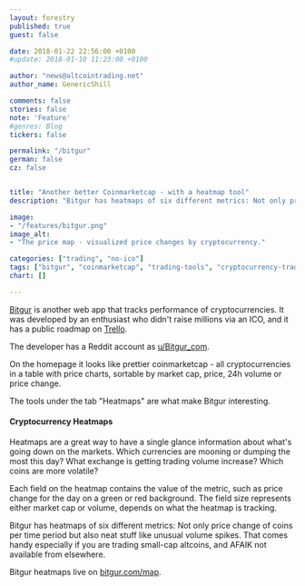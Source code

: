 ```yaml
---
layout: forestry
published: true
guest: false

date: 2018-01-22 22:56:00 +0100
#update: 2018-01-10 11:23:00 +0100

author: "news@altcointrading.net"
author_name: GenericShill

comments: false
stories: false
note: 'Feature'
#genres: Blog
tickers: false

permalink: "/bitgur"
german: false
cz: false


title: "Another better Coinmarketcap - with a heatmap tool"
description: "Bitgur has heatmaps of six different metrics: Not only price change of coins per time period but also neat stuff like unusual volume spikes."

image:
- "/features/bitgur.png"
image_alt:
- "The price map - visualized price changes by cryptocurrency."

categories: ["trading", "no-ico"]
tags: ["bitgur", "coinmarketcap", "trading-tools", "cryptocurrency-trading", "new-release"]
chart: []

---
```


[Bitgur](https://bitgur.com) is another web app that tracks performance of cryptocurrencies. It was developed by an enthusiast who didn't raise millions via an ICO, and it has a public roadmap on [Trello](https://trello.com/b/LyRXpDPZ/bitgur-roadmap).

The developer has a Reddit account as [u/Bitgur_com](https://www.reddit.com/user/Bitgur_com).

On the homepage it looks like prettier coinmarketcap - all cryptocurrencies in a table with price charts, sortable by market cap, price, 24h volume or price change.

The tools under the tab "Heatmaps" are what make Bitgur interesting.

#### Cryptocurrency Heatmaps

Heatmaps are a great way to have a single glance information about what's going down on the markets. Which currencies are mooning or dumping the most this day? What exchange is getting trading volume increase? Which coins are more volatile?

Each field on the heatmap contains the value of the metric, such as price change for the day on a green or red background. The field size represents either market cap or volume, depends on what the heatmap is tracking.

Bitgur has heatmaps of six different metrics: Not only price change of coins per time period but also neat stuff like unusual volume spikes. That comes handy especially if you are trading small-cap altcoins, and AFAIK not available from elsewhere.

Bitgur heatmaps live on [bitgur.com/map](https://bitgur.com/map).
